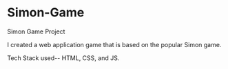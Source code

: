 # Simon-Game
Simon Game Project

I created a web application game that is based on the popular Simon game.

Tech Stack used-- HTML, CSS, and JS.
